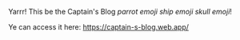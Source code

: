 Yarrr! This be the Captain's Blog *parrot emoji* *ship emoji* *skull emoji*!

Ye can access it here: https://captain-s-blog.web.app/